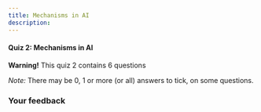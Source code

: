 ```yaml
---
title: Mechanisms in AI
description:
---
```


#### Quiz 2: Mechanisms in AI

**Warning!** This quiz 2 contains 6 questions

_Note:_ There may be 0, 1 or more (or all) answers to tick, on some questions.

### Your feedback
